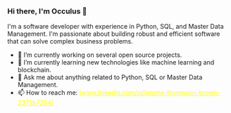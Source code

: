 ### <h3>Hi there, I'm Occulus 👋</h3>

<p>I'm a software developer with experience in Python, SQL, and Master Data Management. I'm passionate about building robust and efficient software that can solve complex business problems.</p>

<ul>
  <li>🔭 I’m currently working on several open source projects.</li>
  <li>🌱 I’m currently learning new technologies like machine learning and blockchain.</li>
  <li>💬 Ask me about anything related to Python, SQL or Master Data Management.</li>
  <li>📫 How to reach me: <a href="mailto:email@example.com" style="color:yellow">(www.linkedin.com/in/jerome-thompson-brown-2375b7254)</a></li>
  
</ul>
